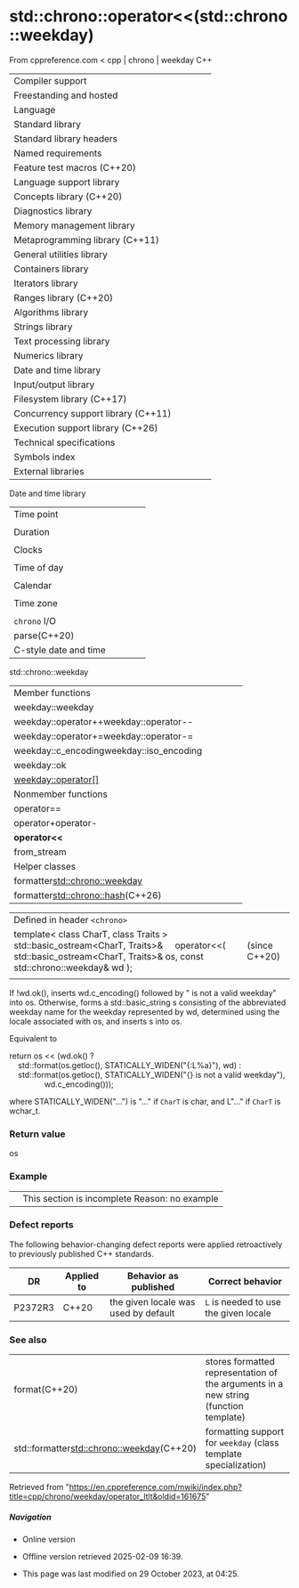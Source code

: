 # std::chrono::operator<<(std::chrono::weekday)

From cppreference.com
< cpp‎ | chrono‎ | weekday
C++

|  |  |  |  |  |
| --- | --- | --- | --- | --- |
| Compiler support | | | | |
| Freestanding and hosted | | | | |
| Language | | | | |
| Standard library | | | | |
| Standard library headers | | | | |
| Named requirements | | | | |
| Feature test macros (C++20) | | | | |
| Language support library | | | | |
| Concepts library (C++20) | | | | |
| Diagnostics library | | | | |
| Memory management library | | | | |
| Metaprogramming library (C++11) | | | | |
| General utilities library | | | | |
| Containers library | | | | |
| Iterators library | | | | |
| Ranges library (C++20) | | | | |
| Algorithms library | | | | |
| Strings library | | | | |
| Text processing library | | | | |
| Numerics library | | | | |
| Date and time library | | | | |
| Input/output library | | | | |
| Filesystem library (C++17) | | | | |
| Concurrency support library (C++11) | | | | |
| Execution support library (C++26) | | | | |
| Technical specifications | | | | |
| Symbols index | | | | |
| External libraries | | | | |

Date and time library

|  |  |  |  |  |
| --- | --- | --- | --- | --- |
| Time point | | | | |
| |  |  |  |  |  | | --- | --- | --- | --- | --- | | time_point(C++11) | | | | | | |  |  |  |  |  | | --- | --- | --- | --- | --- | | clock_time_conversion(C++20) | | | | | | |  |  |  |  |  | | --- | --- | --- | --- | --- | | clock_cast(C++20) | | | | | |
| Duration | | | | |
| |  |  |  |  |  | | --- | --- | --- | --- | --- | | duration(C++11) | | | | | |
| Clocks | | | | |
| |  |  |  |  |  | | --- | --- | --- | --- | --- | | system_clock(C++11) | | | | | | steady_clock(C++11) | | | | | | is_clock(C++20) | | | | | | |  |  |  |  |  | | --- | --- | --- | --- | --- | | utc_clock(C++20) | | | | | | tai_clock(C++20) | | | | | | high_resolution_clock(C++11) | | | | | | |  |  |  |  |  | | --- | --- | --- | --- | --- | | gps_clock(C++20) | | | | | | file_clock(C++20) | | | | | | local_t(C++20) | | | | | |
| Time of day | | | | |
| |  |  |  |  |  | | --- | --- | --- | --- | --- | | is_amis_pm(C++20)(C++20) | | | | | | |  |  |  |  |  | | --- | --- | --- | --- | --- | | make12make24(C++20)(C++20) | | | | | | |  |  |  |  |  | | --- | --- | --- | --- | --- | | hh_mm_ss(C++20) | | | | | |  | | | | | |
| Calendar | | | | |
| |  |  |  |  |  | | --- | --- | --- | --- | --- | | day(C++20) | | | | | | month(C++20) | | | | | | year(C++20) | | | | | | weekday(C++20) | | | | | | operator/(C++20) | | | | | | year_month_day(C++20) | | | | | | |  |  |  |  |  | | --- | --- | --- | --- | --- | | year_month_day_last(C++20) | | | | | | year_month_weekday(C++20) | | | | | | year_month_weekday_last(C++20) | | | | | | weekday_indexed(C++20) | | | | | | weekday_last(C++20) | | | | | | month_day(C++20) | | | | | | |  |  |  |  |  | | --- | --- | --- | --- | --- | | month_day_last(C++20) | | | | | | month_weekday(C++20) | | | | | | month_weekday_last(C++20) | | | | | | year_month(C++20) | | | | | | last_speclast(C++20)(C++20) | | | | | |
| Time zone | | | | |
| |  |  |  |  |  | | --- | --- | --- | --- | --- | | tzdb(C++20) | | | | | | tzdb_list(C++20) | | | | | | get_tzdbget_tzdb_listreload_tzdbremote_version(C++20)(C++20)(C++20)(C++20) | | | | | | sys_info(C++20) | | | | | | |  |  |  |  |  | | --- | --- | --- | --- | --- | | local_info(C++20) | | | | | | nonexistent_local_time(C++20) | | | | | | ambiguous_local_time(C++20) | | | | | | locate_zone(C++20) | | | | | | current_zone(C++20) | | | | | | time_zone(C++20) | | | | | | choose(C++20) | | | | | | |  |  |  |  |  | | --- | --- | --- | --- | --- | | zoned_traits(C++20) | | | | | | zoned_time(C++20) | | | | | | time_zone_link(C++20) | | | | | | leap_second(C++20) | | | | | | leap_second_info(C++20) | | | | | | get_leap_second_info(C++20) | | | | | |  | | | | | |
| `chrono` I/O | | | | |
| parse(C++20) | | | | |
| C-style date and time | | | | |

std::chrono::weekday

|  |  |  |  |  |
| --- | --- | --- | --- | --- |
| Member functions | | | | |
| weekday::weekday | | | | |
| weekday::operator++weekday::operator-- | | | | |
| weekday::operator+=weekday::operator-= | | | | |
| weekday::c_encodingweekday::iso_encoding | | | | |
| weekday::ok | | | | |
| [weekday::operator[]](operator_at.html "cpp/chrono/weekday/operator at") | | | | |
| Nonmember functions | | | | |
| operator== | | | | |
| operator+operator- | | | | |
| ****operator<<**** | | | | |
| from_stream | | | | |
| Helper classes | | | | |
| formatter<std::chrono::weekday> | | | | |
| formatter<std::chrono::hash>(C++26) | | | | |

|  |  |  |
| --- | --- | --- |
| Defined in header `<chrono>` |  |  |
| template< class CharT, class Traits >  std::basic_ostream<CharT, Traits>&     operator<<( std::basic_ostream<CharT, Traits>& os, const std::chrono::weekday& wd ); |  | (since C++20) |
|  |  |  |

If !wd.ok(), inserts wd.c_encoding() followed by " is not a valid weekday" into os. Otherwise, forms a std::basic_string<CharT> s consisting of the abbreviated weekday name for the weekday represented by wd, determined using the locale associated with os, and inserts s into os.

Equivalent to

return os << (wd.ok() ?  
    std::format(os.getloc(), STATICALLY_WIDEN<CharT>("{:L%a}"), wd) :  
    std::format(os.getloc(), STATICALLY_WIDEN<CharT>("{} is not a valid weekday"),  
                wd.c_encoding()));

where STATICALLY_WIDEN<CharT>("...") is "..." if `CharT` is char, and L"..." if `CharT` is wchar_t.

### Return value

os

### Example

|  |  |
| --- | --- |
|  | This section is incomplete Reason: no example |

### Defect reports

The following behavior-changing defect reports were applied retroactively to previously published C++ standards.

| DR | Applied to | Behavior as published | Correct behavior |
| --- | --- | --- | --- |
| P2372R3 | C++20 | the given locale was used by default | `L` is needed to use the given locale |

### See also

|  |  |
| --- | --- |
| format(C++20) | stores formatted representation of the arguments in a new string   (function template) |
| std::formatter<std::chrono::weekday>(C++20) | formatting support for `weekday`   (class template specialization) |

Retrieved from "<https://en.cppreference.com/mwiki/index.php?title=cpp/chrono/weekday/operator_ltlt&oldid=161675>"

##### Navigation

- Online version
- Offline version retrieved 2025-02-09 16:39.

- This page was last modified on 29 October 2023, at 04:25.